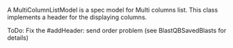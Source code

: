 A MultiColumnListModel is a spec model for Multi columns list. This class implements a header for the displaying columns.

ToDo:  Fix the #addHeader: send order problem (see BlastQBSavedBlasts for details)